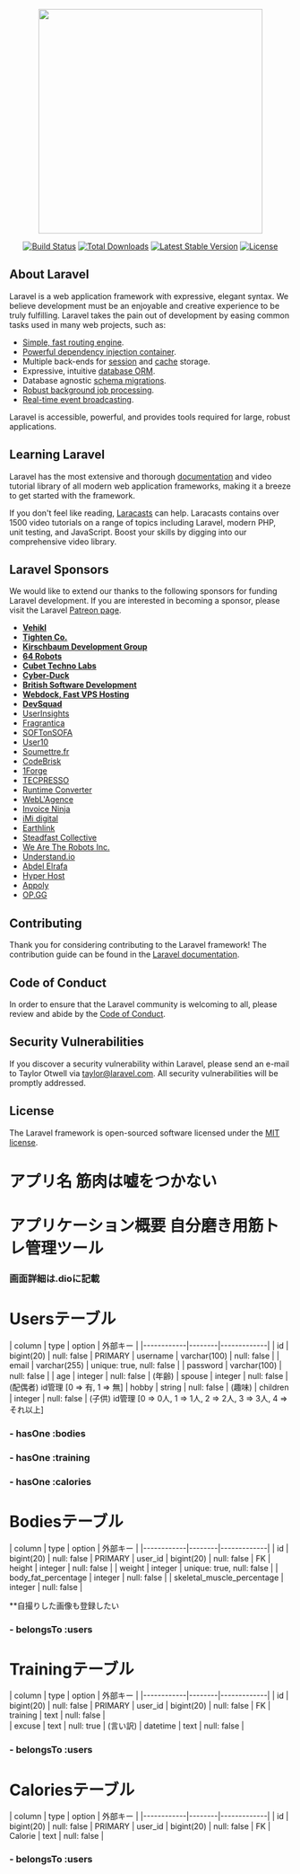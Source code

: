 <p align="center"><a href="https://laravel.com" target="_blank"><img src="https://raw.githubusercontent.com/laravel/art/master/logo-lockup/5%20SVG/2%20CMYK/1%20Full%20Color/laravel-logolockup-cmyk-red.svg" width="400"></a></p>

<p align="center">
<a href="https://travis-ci.org/laravel/framework"><img src="https://travis-ci.org/laravel/framework.svg" alt="Build Status"></a>
<a href="https://packagist.org/packages/laravel/framework"><img src="https://poser.pugx.org/laravel/framework/d/total.svg" alt="Total Downloads"></a>
<a href="https://packagist.org/packages/laravel/framework"><img src="https://poser.pugx.org/laravel/framework/v/stable.svg" alt="Latest Stable Version"></a>
<a href="https://packagist.org/packages/laravel/framework"><img src="https://poser.pugx.org/laravel/framework/license.svg" alt="License"></a>
</p>

## About Laravel

Laravel is a web application framework with expressive, elegant syntax. We believe development must be an enjoyable and creative experience to be truly fulfilling. Laravel takes the pain out of development by easing common tasks used in many web projects, such as:

- [Simple, fast routing engine](https://laravel.com/docs/routing).
- [Powerful dependency injection container](https://laravel.com/docs/container).
- Multiple back-ends for [session](https://laravel.com/docs/session) and [cache](https://laravel.com/docs/cache) storage.
- Expressive, intuitive [database ORM](https://laravel.com/docs/eloquent).
- Database agnostic [schema migrations](https://laravel.com/docs/migrations).
- [Robust background job processing](https://laravel.com/docs/queues).
- [Real-time event broadcasting](https://laravel.com/docs/broadcasting).

Laravel is accessible, powerful, and provides tools required for large, robust applications.

## Learning Laravel

Laravel has the most extensive and thorough [documentation](https://laravel.com/docs) and video tutorial library of all modern web application frameworks, making it a breeze to get started with the framework.

If you don't feel like reading, [Laracasts](https://laracasts.com) can help. Laracasts contains over 1500 video tutorials on a range of topics including Laravel, modern PHP, unit testing, and JavaScript. Boost your skills by digging into our comprehensive video library.

## Laravel Sponsors

We would like to extend our thanks to the following sponsors for funding Laravel development. If you are interested in becoming a sponsor, please visit the Laravel [Patreon page](https://patreon.com/taylorotwell).

- **[Vehikl](https://vehikl.com/)**
- **[Tighten Co.](https://tighten.co)**
- **[Kirschbaum Development Group](https://kirschbaumdevelopment.com)**
- **[64 Robots](https://64robots.com)**
- **[Cubet Techno Labs](https://cubettech.com)**
- **[Cyber-Duck](https://cyber-duck.co.uk)**
- **[British Software Development](https://www.britishsoftware.co)**
- **[Webdock, Fast VPS Hosting](https://www.webdock.io/en)**
- **[DevSquad](https://devsquad.com)**
- [UserInsights](https://userinsights.com)
- [Fragrantica](https://www.fragrantica.com)
- [SOFTonSOFA](https://softonsofa.com/)
- [User10](https://user10.com)
- [Soumettre.fr](https://soumettre.fr/)
- [CodeBrisk](https://codebrisk.com)
- [1Forge](https://1forge.com)
- [TECPRESSO](https://tecpresso.co.jp/)
- [Runtime Converter](http://runtimeconverter.com/)
- [WebL'Agence](https://weblagence.com/)
- [Invoice Ninja](https://www.invoiceninja.com)
- [iMi digital](https://www.imi-digital.de/)
- [Earthlink](https://www.earthlink.ro/)
- [Steadfast Collective](https://steadfastcollective.com/)
- [We Are The Robots Inc.](https://watr.mx/)
- [Understand.io](https://www.understand.io/)
- [Abdel Elrafa](https://abdelelrafa.com)
- [Hyper Host](https://hyper.host)
- [Appoly](https://www.appoly.co.uk)
- [OP.GG](https://op.gg)

## Contributing

Thank you for considering contributing to the Laravel framework! The contribution guide can be found in the [Laravel documentation](https://laravel.com/docs/contributions).

## Code of Conduct

In order to ensure that the Laravel community is welcoming to all, please review and abide by the [Code of Conduct](https://laravel.com/docs/contributions#code-of-conduct).

## Security Vulnerabilities

If you discover a security vulnerability within Laravel, please send an e-mail to Taylor Otwell via [taylor@laravel.com](mailto:taylor@laravel.com). All security vulnerabilities will be promptly addressed.

## License

The Laravel framework is open-sourced software licensed under the [MIT license](https://opensource.org/licenses/MIT).


<!-- 機能
・ユーザー登録機能 ユーザーネーム、年齢、趣味、配偶者、子供（人数）、各ユーザーのプロフィール管理
・身体情報登録機能、身長、体重、体脂肪率、骨格筋率の登録→編集可能
・筋トレ内容の登録、カレンダーにデイリーで筋トレを実施した箇所と内容を登録、行わなかった日は言い訳を書く！
・栄養管理カレンダー、その日のおおよその摂取カロリーを記録 -->

# アプリ名 筋肉は嘘をつかない
# アプリケーション概要 自分磨き用筋トレ管理ツール

### 画面詳細は.dioに記載 ### 


# Usersテーブル

|  column    |  type  |    option   | 外部キー |
|------------|--------|-------------|
| id         | bigint(20)    | null: false | PRIMARY
| username   | varchar(100)     | null: false |
| email      | varchar(255)     | unique: true, null: false |
| password   | varchar(100)     | null: false |
| age        | integer    | null: false | (年齢)
| spouse     | integer    | null: false | (配偶者) id管理 [0 => 有, 1 => 無]
| hobby      | string     | null: false | (趣味) 
| children   | integer    | null: false | (子供) id管理 [0 => 0人, 1 => 1人, 2 => 2人, 3 => 3人, 4 => それ以上]

### - hasOne :bodies
### - hasOne :training
### - hasOne :calories


# Bodiesテーブル

|  column    |  type  |    option   | 外部キー |
|------------|--------|-------------|
| id         | bigint(20)  | null: false | PRIMARY
| user_id    | bigint(20)     | null: false | FK
| height     | integer     | null: false |
| weight     | integer     | unique: true, null: false |
| body_fat_percentage | integer     | null: false |
| skeletal_muscle_percentage | integer    | null: false |

**自撮りした画像も登録したい

### - belongsTo :users


# Trainingテーブル

|  column    |  type  |    option   | 外部キー |
|------------|--------|-------------|
| id    | bigint(20)  | null: false | PRIMARY
| user_id    | bigint(20) | null: false | FK
| training   | text   | null: false |  
| excuse     | text   |  null: true | (言い訳)
| datetime   | text   | null: false |  


### - belongsTo :users


# Caloriesテーブル

|  column    |  type  |    option   | 外部キー |
|------------|--------|-------------|
| id         | bigint(20)  | null: false | PRIMARY
| user_id    | bigint(20) | null: false | FK
| Calorie    | text | null: false |

### - belongsTo :users


